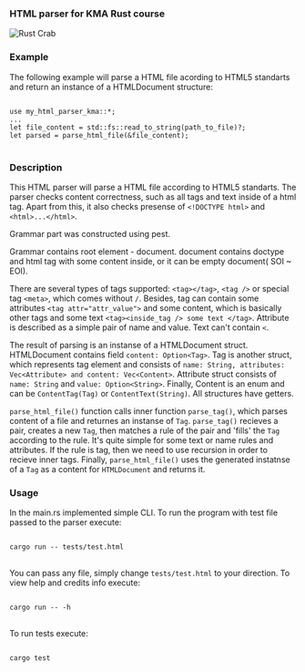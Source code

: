 ### HTML parser for KMA Rust course
![Rust Crab](https://encrypted-tbn0.gstatic.com/images?q=tbn:ANd9GcQ9jFG4XUD60ap87Arcx6wkBP3GJhYB5ChQyz_1u1onpVI3-4fpshRHDpuV4HE_T5n113E&usqp=CAU)

### Example
The following example will parse a HTML file acording to HTML5 standarts and return an instance of a HTMLDocument structure:
<pre>
<code>
use my_html_parser_kma::*;
...
let file_content = std::fs::read_to_string(path_to_file)?;
let parsed = parse_html_file(&file_content);
</code>
</pre>

### Description 

This HTML parser will parse a HTML file according to HTML5 standarts. The parser checks content correctness, such as all tags and text inside of a html tag. Apart from this, it also checks presense of `<!DOCTYPE html>` and `<html>...</html>`.

Grammar part was constructed using pest. <br/>

Grammar contains root element - document. document contains doctype and html tag with some content inside, or it can be empty document( SOI ~ EOI). 

There are several types of tags supported: `<tag></tag>`, `<tag />` or special tag `<meta>`, which comes without `/`. Besides, tag can contain some attributes `<tag attr="attr_value">` and some content, which is basically other tags and some text `<tag><inside_tag /> some text </tag>`. Attribute is described as a simple pair of name and value. Text can't contain `<`. 

The result of parsing is an instanse of a HTMLDocument struct. HTMLDocument contains field `content: Option<Tag>`. Tag is another struct, which represents tag element and consists of  `name: String, attributes: Vec<Attribute> and content: Vec<Content>`. Attribute struct consists of `name: String` and `value: Option<String>`. Finally, Content is an enum and can be `ContentTag(Tag)` or `ContentText(String)`. All structures have getters. 

`parse_html_file()` function calls inner function `parse_tag()`, which parses content of a file and returnes an instanse of `Tag`. `parse_tag()` recieves a pair, creates a new `Tag`, then matches a rule of the pair and 'fills' the `Tag` according to the rule. It's quite simple for some text or name rules and attributes. If the rule is tag, then we need to use recursion in order to recieve inner tags. Finally, `parse_html_file()` uses the generated instatnse of a `Tag` as a content for `HTMLDocument` and returns it.

### Usage 

In the main.rs implemented simple CLI. To run the program with test file passed to the parser execute:
<pre>
<code>
cargo run -- tests/test.html
</code>
</pre>
You can pass any file, simply change `tests/test.html` to your direction.
To view help and credits info execute:
<pre>
<code>
cargo run -- -h
</code>
</pre>
To run tests execute: 
<pre>
<code>
cargo test
</code>
</pre>